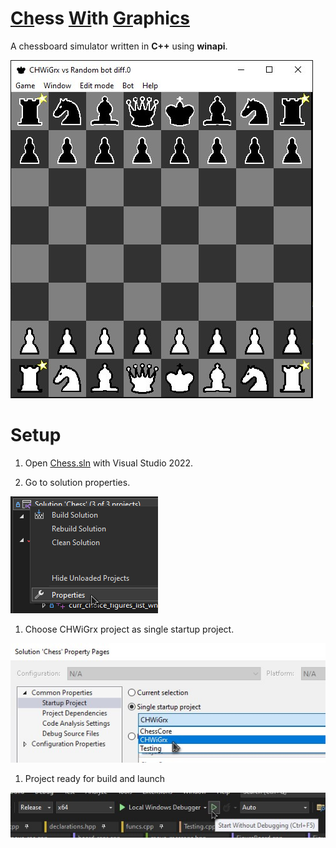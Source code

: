 # <ins>Ch</ins>ess <ins>Wi</ins>th <ins>Gr</ins>aphi<ins>cs</ins>

A chessboard simulator written in __C++__ using __winapi__.

![](Screenshots/game_mode.jpg)

# Setup

1. Open [Chess.sln](./Chess.sln) with Visual Studio 2022.

1. Go to solution properties.

![](Screenshots/setup1.png)

1. Choose CHWiGrx project as single startup project.

![](Screenshots/setup2.jpg)

1. Project ready for build and launch

![](Screenshots/setup3.jpg)

